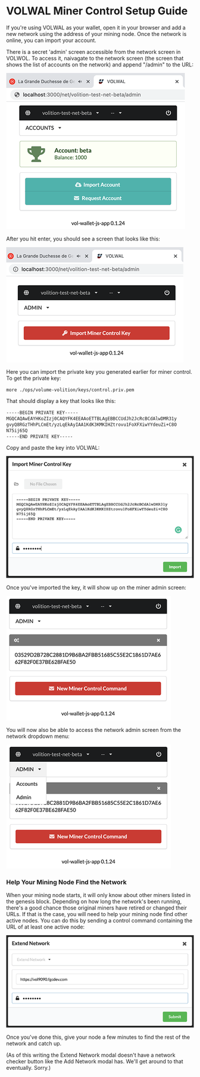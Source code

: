 # VOLWAL Miner Control Setup Guide

If you're using VOLWAL as your wallet, open it in your browser and add a new network using the address of your mining node. Once the network is online, you can import your account.

There is a secret 'admin' screen accessible from the network screen in VOLWOL. To access it, naivagate to the network screen (the screen that shows the list of accounts on the network) and append "/admin" to the URL:

![Network Admin URL](images/volwal-network-admin-url.png)

After you hit enter, you should see a screen that looks like this:

![Network Admin Screen](images/volwal-network-admin-screen.png)

Here you can import the private key you generated earlier for miner control. To get the private key:

```
more ./ops/volume-volition/keys/control.priv.pem
```

That should display a key that looks like this:

```
-----BEGIN PRIVATE KEY-----
MGQCAQAwEAYHKoZIzj0CAQYFK4EEAAoETTBLAgEBBCCUdJh2JcRcBCdAlwDMR31y
gvyQ8RGzTHhPLCmEt/yzLqEkAyIAA1KdK3KMKIHZtrovu1FoXFXiwYYdeuZi+C8O
N75ij65Q
-----END PRIVATE KEY-----
```

Copy and paste the key into VOLWAL:

![Import Control Key](images/volwal-import-control-key.png)

Once you've imported the key, it will show up on the miner admin screen:

![Network Admin Screen With Key](images/volwal-network-admin-screen-with-key.png)

You will now also be able to access the network admin screen from the network dropdown menu:

![Network Admin Dropdown](images/volwal-network-admin-dropdown.png)

### Help Your Mining Node Find the Network

When your mining node starts, it will only know about other miners listed in the genesis block. Depending on how long the network's been running, there's a good chance those original miners have retired or changed their URLs. If that is the case, you will need to help your mining node find other active nodes. You can do this by sending a control command containing the URL of at least one active node:

![Extend Network Command](images/volwal-extend-network-command.png)

Once you've done this, give your node a few minutes to find the rest of the network and catch up.

(As of this writing the Extend Network modal doesn't have a network checker button like the Add Network modal has. We'll get around to that eventually. Sorry.)

